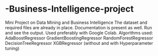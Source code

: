 # -Business-Intelligence-project
Mini Project on Data Mining and Business Intelligence The dataset and required files are already in place. Documentation is present as well. Run and see the output. Used preferably with Google Colab.  Algorithms used: AdaBoostRegressor GradientBoostingRegressor RandomForestRegressor DecisionTreeRegressor XGBRegressor (without and with Hyperparameter tuning)

